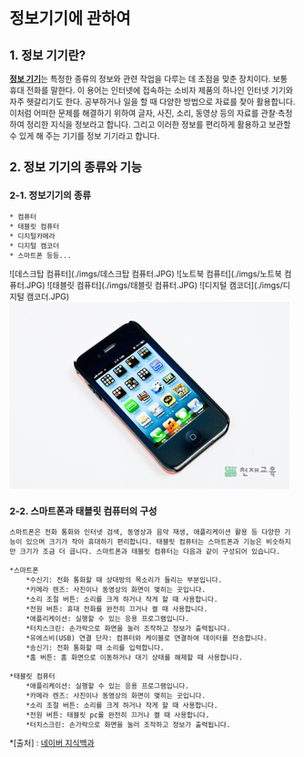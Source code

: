 # 정보기기에 관하여

## 1. 정보 기기란?
[**정보 기기**](https://ko.wikipedia.org/wiki/%EC%A0%95%EB%B3%B4_%EA%B8%B0%EA%B8%B0)는 특정한 종류의 정보와 관련 작업을 다루는 데 초점을 맞춘 장치이다. 보통 휴대 전화를 말한다. 이 용어는 인터넷에 접속하는 소비자 제품의 하나인 인터넷 기기와 자주 헷갈리기도 한다.
공부하거나 일을 할 때 다양한 방법으로 자료를 찾아 활용합니다. 이처럼 어떠한 문제를 해결하기 위하여 글자, 사진, 소리, 동영상 등의 자료를 관찰·측정하여 정리한 지식을 정보라고 합니다. 그리고 이러한 정보를 편리하게 활용하고 보관할 수 있게 해 주는 기기를 정보 기기라고 합니다. 

## 2. 정보 기기의 종류와 기능
### 2-1. 정보기기의 종류
	* 컴퓨터
	* 태블릿 컴퓨터
	* 디지털카메라
	* 디지털 캠코더
	* 스마트폰 등등...

![데스크탑 컴퓨터](./imgs/데스크탑 컴퓨터.JPG)
![노트북 컴퓨터](./imgs/노트북 컴퓨터.JPG)
![태블릿 컴퓨터](./imgs/태블릿 컴퓨터.JPG)
![디지털 캠코더](./imgs/디지털 캠코더.JPG)
![스마트폰](./imgs/스마트폰.JPG)

### 2-2. 스마트폰과 태블릿 컴퓨터의 구성
	스마트폰은 전화 통화와 인터넷 검색, 동영상과 음악 재생, 애플리케이션 활용 등 다양한 기능이 있으며 크기가 작아 휴대하기 편리합니다. 태블릿 컴퓨터는 스마트폰과 기능은 비슷하지만 크기가 조금 더 큽니다. 스마트폰과 태블릿 컴퓨터는 다음과 같이 구성되어 있습니다.
	
	*스마트폰 
		*수신기: 전화 통화할 때 상대방의 목소리가 들리는 부분입니다.
		*카메라 렌즈: 사진이나 동영상의 화면이 맺히는 곳입니다.
		*소리 조절 버튼: 소리를 크게 하거나 작게 할 때 사용합니다.
		*전원 버튼: 휴대 전화를 완전히 끄거나 켤 때 사용합니다.
		*애플리케이션: 실행할 수 있는 응용 프로그램입니다.
		*터치스크린: 손가락으로 화면을 눌러 조작하고 정보가 출력됩니다.
		*유에스비(USB) 연결 단자: 컴퓨터와 케이블로 연결하여 데이터를 전송합니다.
		*송신기: 전화 통화할 때 소리를 입력합니다.
		*홈 버튼: 홈 화면으로 이동하거나 대기 상태를 해제할 때 사용합니다.
	
	*태블릿 컴퓨터 
		*애플리케이션: 실행할 수 있는 응용 프로그램입니다.
		*카메라 렌즈: 사진이나 동영상의 화면이 맺히는 곳입니다.
		*소리 조절 버튼: 소리를 크게 하거나 작게 할 때 사용합니다.
		*전원 버튼: 태블릿 pc를 완전히 끄거나 켤 때 사용합니다.
		*터치스크린: 손가락으로 화면을 눌러 조작하고 정보가 출력됩니다.

*[출처] : [네이버 지식백과](https://terms.naver.com/entry.nhn?docId=3583013&cid=59160&categoryId=59161)